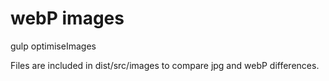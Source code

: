 # webP images

gulp optimiseImages

Files are included in dist/src/images to compare jpg and webP differences.
